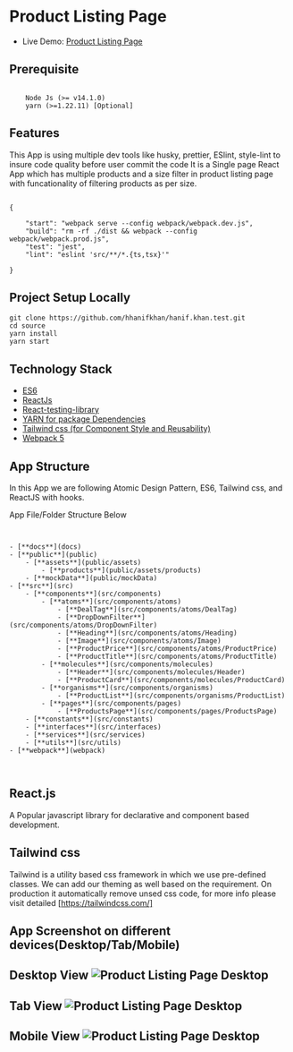 # Product Listing Page

- Live Demo: [Product Listing Page](https://hanif-ui-task.herokuapp.com/)

## Prerequisite

```

    Node Js (>= v14.1.0)
    yarn (>=1.22.11) [Optional]

```

## Features

This App is using multiple dev tools like husky, prettier, ESlint, style-lint to insure code quality before user commit the code It is a Single page React App which has multiple products and a size filter in product listing page with funcationality of filtering products as per size.

```

{

    "start": "webpack serve --config webpack/webpack.dev.js",
    "build": "rm -rf ./dist && webpack --config webpack/webpack.prod.js",
    "test": "jest",
    "lint": "eslint 'src/**/*.{ts,tsx}'"

}

```

## Project Setup Locally

```
git clone https://github.com/hhanifkhan/hanif.khan.test.git
cd source
yarn install
yarn start

```

## Technology Stack

- [ES6](http://es6-features.org/)
- [ReactJs](https://reactjs.org/)
- [React-testing-library](https://testing-library.com/docs/react-testing-library/intro/)
- [YARN for package Dependencies](https://yarnpkg.com/)
- [Tailwind css (for Component Style and Reusability)](https://tailwindcss.com/)
- [Webpack 5](https://webpack.js.org/)

## App Structure

In this App we are following Atomic Design Pattern, ES6, Tailwind css, and ReactJS with hooks.

App File/Folder Structure Below

```


- [**docs**](docs)
- [**public**](public)
    - [**assets**](public/assets)
        - [**products**](public/assets/products)
    - [**mockData**](public/mockData)
- [**src**](src)
    - [**components**](src/components)
        - [**atoms**](src/components/atoms)
            - [**DealTag**](src/components/atoms/DealTag)
            - [**DropDownFilter**](src/components/atoms/DropDownFilter)
            - [**Heading**](src/components/atoms/Heading)
            - [**Image**](src/components/atoms/Image)
            - [**ProductPrice**](src/components/atoms/ProductPrice)
            - [**ProductTitle**](src/components/atoms/ProductTitle)
        - [**molecules**](src/components/molecules)
            - [**Header**](src/components/molecules/Header)
            - [**ProductCard**](src/components/molecules/ProductCard)
        - [**organisms**](src/components/organisms)
            - [**ProductList**](src/components/organisms/ProductList)
        - [**pages**](src/components/pages)
            - [**ProductsPage**](src/components/pages/ProductsPage)
    - [**constants**](src/constants)
    - [**interfaces**](src/interfaces)
    - [**services**](src/services)
    - [**utils**](src/utils)
- [**webpack**](webpack)



```

## React.js

A Popular javascript library for declarative and component based development.

## Tailwind css

Tailwind is a utility based css framework in which we use pre-defined classes. We can add our theming as well based on the requirement. On production it automatically remove unsed css code, for more info please visit detailed [https://tailwindcss.com/]

## App Screenshot on different devices(Desktop/Tab/Mobile)

## Desktop View ![Product Listing Page Desktop](https://github.com/hhanifkhan/hanif.khan.test/blob/main/docs/desktop-view.png)

## Tab View ![Product Listing Page Desktop](https://github.com/hhanifkhan/hanif.khan.test/blob/main/docs/ipad-view.png)

## Mobile View ![Product Listing Page Desktop](https://github.com/hhanifkhan/hanif.khan.test/blob/main/docs/mobile-view.png)
